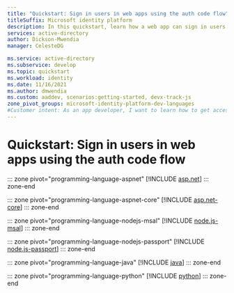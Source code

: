 ```yaml
---
title: "Quickstart: Sign in users in web apps using the auth code flow"
titleSuffix: Microsoft identity platform
description: In this quickstart, learn how a web app can sign in users of personal accounts, work accounts, and school accounts by using the authorization code flow.
services: active-directory
author: Dickson-Mwendia
manager: CelesteDG

ms.service: active-directory
ms.subservice: develop
ms.topic: quickstart
ms.workload: identity
ms.date: 11/16/2021
ms.author: dmwendia
ms.custom: aaddev, scenarios:getting-started, devx-track-js
zone_pivot_groups: microsoft-identity-platform-dev-languages
#Customer intent: As an app developer, I want to learn how to get access tokens and refresh tokens by using the Microsoft identity platform so that my web app can sign in users of personal accounts, work accounts, and school accounts.
---
```


# Quickstart: Sign in users in web apps using the auth code flow

::: zone pivot="programming-language-aspnet"
[!INCLUDE [asp.net](./includes/web-app/quickstart-aspnet.md)]
::: zone-end

::: zone pivot="programming-language-aspnet-core"
[!INCLUDE [asp.net-core](./includes/web-app/quickstart-aspnet-core.md)]
::: zone-end

::: zone pivot="programming-language-nodejs-msal"
[!INCLUDE [node.js-msal](./includes/web-app/quickstart-nodejs-msal.md)]
::: zone-end

::: zone pivot="programming-language-nodejs-passport"
[!INCLUDE [node.js-passport](./includes/web-app/quickstart-nodejs.md)]
::: zone-end

::: zone pivot="programming-language-java"
[!INCLUDE [java](./includes/web-app/quickstart-java.md)]
::: zone-end

::: zone pivot="programming-language-python"
[!INCLUDE [python](./includes/web-app/quickstart-python.md)]
::: zone-end
